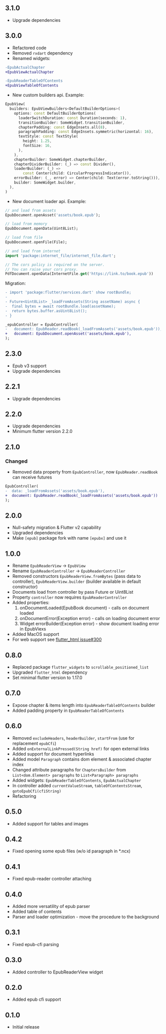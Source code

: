 ## 3.1.0

* Upgrade dependencies

## 3.0.0

* Refactored code
* Removed `rxdart` dependency
* Renamed widgets:
```diff
-EpubActualChapter
+EpubViewActualChapter

-EpubReaderTableOfContents
+EpubViewTableOfContents
```
* New custom builders api. Example: 
```dart
EpubView(
  builders: EpubViewBuilders<DefaultBuilderOptions>(
    options: const DefaultBuilderOptions(
      loaderSwitchDuration: const Duration(seconds: 1),
      transitionBuilder: SomeWidget.transitionBuilder,
      chapterPadding: const EdgeInsets.all(8),
      paragraphPadding: const EdgeInsets.symmetric(horizontal: 16),
      textStyle: const TextStyle(
        height: 1.25,
        fontSize: 16,
      ),
    ),
    chapterBuilder: SomeWidget.chapterBuilder,
    chapterDividerBuilder: (_) => const Divider(),
    loaderBuilder: (_) =>
        const Center(child: CircularProgressIndicator()),
    errorBuilder: (_, error) => Center(child: Text(error.toString())),
    builder: SomeWidget.builder,
  ),
)
```
* New document loader api. Example:
```dart
// and load from assets
EpubDocument.openAsset('assets/book.epub');

// load from memory
EpubDocument.openData(Uint8List);

// load from file
EpubDocument.openFile(File);

// and load from internet
import 'package:internet_file/internet_file.dart';

// The cors policy is required on the server. 
// You can raise your cors proxy.
PdfDocument.openData(InternetFile.get('https://link.to/book.epub'))
```
Migration: 
```diff
- import 'package:flutter/services.dart' show rootBundle;
- 
- Future<Uint8List> _loadFromAssets(String assetName) async {
-  final bytes = await rootBundle.load(assetName);
-  return bytes.buffer.asUint8List();
- }

_epubController = EpubController(
-   document: EpubReader.readBook(_loadFromAssets('assets/book.epub')),
+   document: EpubDocument.openAsset('assets/book.epub'),
);
```

## 2.3.0

* Epub v3 support 
* Upgrade dependencies

## 2.2.1

* Upgrade dependencies

## 2.2.0

* Upgrade dependencies
* Minimum flutter version 2.2.0

## 2.1.0
### Changed
* Removed data property from `EpubController`, now `EpubReader.readBook` can receive futures
```diff
EpubController(
-  data: _loadFromAssets('assets/book.epub'),
+  document: EpubReader.readBook(_loadFromAssets('assets/book.epub'))
);
```

## 2.0.0

* Null-safety migration & Flutter v2 capability
* Upgraded dependencies
* Make `[epub]` package fork with name `[epubx]` and use it

## 1.0.0

* Rename `EpubReaderView` -> `EpubView`
* Rename `EpubReaderController` -> `EpubReaderController`
* Removed constructors `EpubReaderView.fromBytes` (pass data to controller), `EpubReaderView.builder` (builder available in default constructor)
* Documents load from controller by pass Future<Uint8List> or Uint8List
* Property `controller` now requires `EpubReaderController`
* Added properties:
  1. onDocumentLoaded(EpubBook document) - calls on document loaded
  2. onDocumentError(Exception error) - calls on loading document error
  3. Widget errorBuilder(Exception error) - show document loading error in EpubViexs
* Added MacOS support
* For web support see [flutter_html issue#300](https://github.com/Sub6Resources/flutter_html/issues/300)

## 0.8.0

* Replaced package `flutter_widgets` to `scrollable_positioned_list`
* Upgraded `flutter_html` dependency
* Set minimal flutter version to 1.17.0

## 0.7.0

* Expose chapter & items length into `EpubReaderTableOfContents` builder
* Added padding property in `EpubReaderTableOfContents`

## 0.6.0

* Removed `excludeHeaders`, `headerBuilder`, `startFrom` (use for replacement `epubCfi`)
* Added `onExternalLinkPressed(String href)` for open external links
* Added support for document hyperlinks
* Added model `Paragraph` contains dom element & associated chapter index
* Changed attribute paragraphs for `ChaptersBuilder` from `List<dom.Element> paragraphs` to `List<Paragraph> paragraphs`
* Added widgets: `EpubReaderTableOfContents`, `EpubActualChapter`
* In controller added `currentValueStream`, `tableOfContentsStream`, `gotoEpubCfi(cfiString)`
* Refactoring

## 0.5.0

* Added support for tables and images

## 0.4.2

* Fixed opening some epub files (w/o id paragraph in *.ncx)

## 0.4.1

* Fixed epub-reader controller attaching

## 0.4.0

* Added more versatility of epub parser
* Added table of contents
* Parser and loader optimization - move the procedure to the background

## 0.3.1

* Fixed epub-cfi parsing

## 0.3.0

* Added controller to EpubReaderView widget

## 0.2.0

* Added epub cfi support

## 0.1.0

* Initial release
